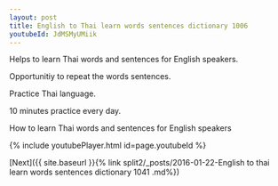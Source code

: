 ```yaml
---
layout: post
title: English to Thai learn words sentences dictionary 1006 
youtubeId: JdMSMyUMiik
---
```

 
 
Helps to learn Thai words and sentences for English speakers.

Opportunitiy to repeat the words sentences. 

Practice Thai language. 
 
10 minutes practice every day. 
 
How to learn Thai words and sentences for English speakers 
 
{% include youtubePlayer.html id=page.youtubeId %}
 
 
[Next]({{ site.baseurl }}{% link  split2/_posts/2016-01-22-English to thai learn words sentences dictionary 1041 .md%})
 
